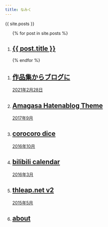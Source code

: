 ```yaml
---
title: なみく
---
```


<section class="container">
  <div>{{ site.posts }}</div>
  <ol class="showcase">
    {% for post in site.posts %}
      <li>
        <a class="card" href="{{ post.url }}">
          <h2 class="card__title">{{ post.title }}</h2>
        </a>
      </li>
    {% endfor %}
  </ol>
  <ol class="showcase">
    <li>
      <a class="card" href="/article/2021-02-28">
        <h2 class="card__title">作品集からブログに</h2>
        <time class="card__date" datetime="2021-02-28">2021年2月28日</time>
      </a>
    </li>
    <li>
      <a class="card" href="/article/2017-09-amagasa-hatenablog-theme">
        <h2 class="card__title">Amagasa Hatenablog Theme</h2>
        <time class="card__date" datetime="2017-09-01">2017年9月</time>
      </a>
    </li>
    <li>
      <a class="card" href="/article/2016-10-corocoro-dice">
        <h2 class="card__title">corocoro dice</h2>
        <time class="card__date" datetime="2016-10-01">2016年10月</time>
      </a>
    </li>
    <li>
      <a class="card" href="/article/2016-03-bilibili-calendar">
        <h2 class="card__title">bilibili calendar</h2>
        <time class="card__date" datetime="2016-03-01">2016年3月</time>
      </a>
    </li>
    <li>
      <a class="card" href="/article/2015-05-thleap-net-v2">
        <h2 class="card__title">thleap.net v2</h2>
        <time class="card__date" datetime="2015-05-01">2015年5月</time>
      </a>
    </li>
    <li>
      <a class="card" href="/article/about">
        <h2 class="card__title">about</h2>
      </a>
    </li>
  </ol>
</section>
